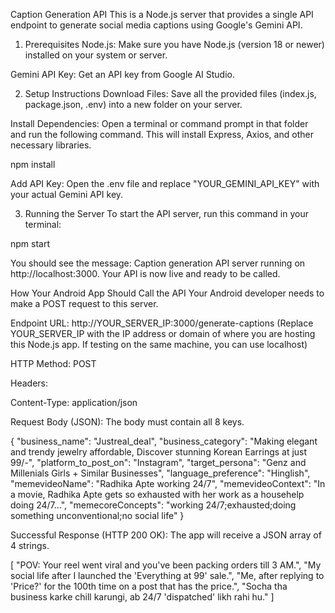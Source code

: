 Caption Generation API
This is a Node.js server that provides a single API endpoint to generate social media captions using Google's Gemini API.

1. Prerequisites
   Node.js: Make sure you have Node.js (version 18 or newer) installed on your system or server.

Gemini API Key: Get an API key from Google AI Studio.

2. Setup Instructions
   Download Files: Save all the provided files (index.js, package.json, .env) into a new folder on your server.

Install Dependencies: Open a terminal or command prompt in that folder and run the following command. This will install Express, Axios, and other necessary libraries.

npm install

Add API Key: Open the .env file and replace "YOUR_GEMINI_API_KEY" with your actual Gemini API key.

3. Running the Server
   To start the API server, run this command in your terminal:

npm start

You should see the message: Caption generation API server running on http://localhost:3000. Your API is now live and ready to be called.

How Your Android App Should Call the API
Your Android developer needs to make a POST request to this server.

Endpoint URL: http://YOUR_SERVER_IP:3000/generate-captions
(Replace YOUR_SERVER_IP with the IP address or domain of where you are hosting this Node.js app. If testing on the same machine, you can use localhost)

HTTP Method: POST

Headers:

Content-Type: application/json

Request Body (JSON): The body must contain all 8 keys.

{
"business_name": "Justreal_deal",
"business_category": "Making elegant and trendy jewelry affordable, Discover stunning Korean Earrings at just 99/-",
"platform_to_post_on": "Instagram",
"target_persona": "Genz and Millenials Girls + Similar Businesses",
"language_preference": "Hinglish",
"memevideoName": "Radhika Apte working 24/7",
"memevideoContext": "In a movie, Radhika Apte gets so exhausted with her work as a househelp doing 24/7...",
"memecoreConcepts": "working 24/7;exhausted;doing something unconventional;no social life"
}

Successful Response (HTTP 200 OK): The app will receive a JSON array of 4 strings.

[
"POV: Your reel went viral and you've been packing orders till 3 AM.",
"My social life after I launched the 'Everything at 99' sale.",
"Me, after replying to 'Price?' for the 100th time on a post that has the price.",
"Socha tha business karke chill karungi, ab 24/7 'dispatched' likh rahi hu."
]
